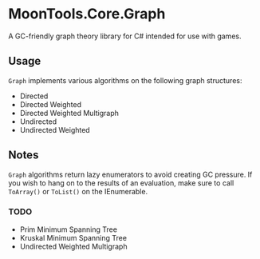# MoonTools.Core.Graph

A GC-friendly graph theory library for C# intended for use with games.

## Usage

`Graph` implements various algorithms on the following graph structures:

* Directed
* Directed Weighted
* Directed Weighted Multigraph
* Undirected
* Undirected Weighted

## Notes

`Graph` algorithms return lazy enumerators to avoid creating GC pressure. If you wish to hang on to the results of an evaluation, make sure to call `ToArray()` or `ToList()` on the IEnumerable.

### TODO

* Prim Minimum Spanning Tree
* Kruskal Minimum Spanning Tree
* Undirected Weighted Multigraph